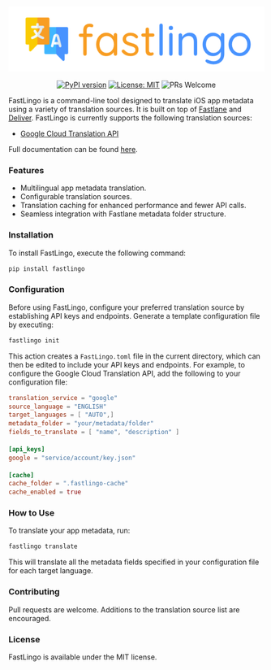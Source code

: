 <div align="center">
  <img src=".github/assets/logo.png" height="128">

[![PyPI version](https://badge.fury.io/py/fastlingo.svg)](https://badge.fury.io/py/fastlingo)
[![License: MIT](https://img.shields.io/badge/License-MIT-yellow.svg)](https://opensource.org/licenses/MIT)
![PRs Welcome](https://img.shields.io/badge/PRs-welcome-brightgreen.svg)

</div>

FastLingo is a command-line tool designed to translate iOS app metadata using a variety of translation sources. It is built on top of [Fastlane](https://fastlane.tools) and [Deliver](https://docs.fastlane.tools/actions/deliver/). FastLingo is currently supports the following translation sources:

- [Google Cloud Translation API](https://cloud.google.com/translate)

Full documentation can be found [here](https://fastlingo.readthedocs.io/en/latest/).

### Features

- Multilingual app metadata translation.
- Configurable translation sources.
- Translation caching for enhanced performance and fewer API calls.
- Seamless integration with Fastlane metadata folder structure.

### Installation

To install FastLingo, execute the following command:

```bash
pip install fastlingo
```

### Configuration

Before using FastLingo, configure your preferred translation source by establishing API keys and endpoints. Generate a template configuration file by executing:

```bash
fastlingo init
```

This action creates a `FastLingo.toml` file in the current directory, which can then be edited to include your API keys and endpoints. For example, to configure the Google Cloud Translation API, add the following to your configuration file:

```toml
translation_service = "google"
source_language = "ENGLISH"
target_languages = [ "AUTO",]
metadata_folder = "your/metadata/folder"
fields_to_translate = [ "name", "description" ]

[api_keys]
google = "service/account/key.json"

[cache]
cache_folder = ".fastlingo-cache"
cache_enabled = true
```

### How to Use

To translate your app metadata, run:

```bash
fastlingo translate
```

This will translate all the metadata fields specified in your configuration file for each target language.

### Contributing

Pull requests are welcome. Additions to the translation source list are encouraged.

### License

FastLingo is available under the MIT license.
